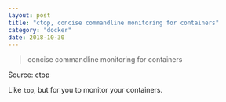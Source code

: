 ```yaml
---
layout: post
title: "ctop, concise commandline monitoring for containers"
category: "docker"
date: 2018-10-30
---
```


> concise commandline monitoring for containers

Source: [ctop](https://ctop.sh/)

Like `top`, but for you to monitor your containers.
